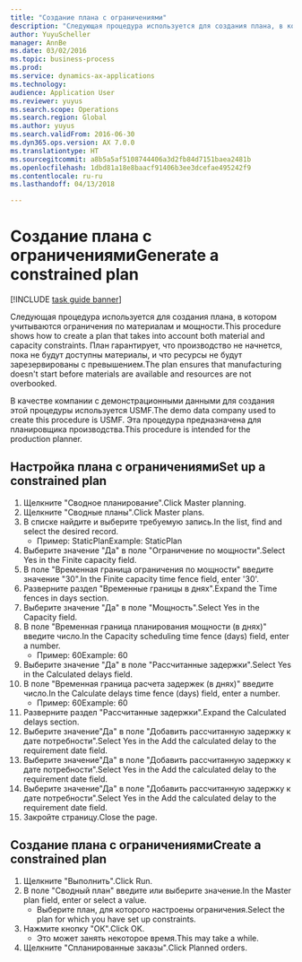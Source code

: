 ```yaml
--- 
title: "Создание плана с ограничениями"
description: "Следующая процедура используется для создания плана, в котором учитываются ограничения по материалам и мощности."
author: YuyuScheller
manager: AnnBe
ms.date: 03/02/2016
ms.topic: business-process
ms.prod: 
ms.service: dynamics-ax-applications
ms.technology: 
audience: Application User
ms.reviewer: yuyus
ms.search.scope: Operations
ms.search.region: Global
ms.author: yuyus
ms.search.validFrom: 2016-06-30
ms.dyn365.ops.version: AX 7.0.0
ms.translationtype: HT
ms.sourcegitcommit: a8b5a5af5108744406a3d2fb84d7151baea2481b
ms.openlocfilehash: 1dbd81a18e8baacf91406b3ee3dcefae495242f9
ms.contentlocale: ru-ru
ms.lasthandoff: 04/13/2018

---
```

# <a name="generate-a-constrained-plan"></a><span data-ttu-id="3cd65-103">Создание плана с ограничениями</span><span class="sxs-lookup"><span data-stu-id="3cd65-103">Generate a constrained plan</span></span>

[!INCLUDE [task guide banner](../../includes/task-guide-banner.md)]

<span data-ttu-id="3cd65-104">Следующая процедура используется для создания плана, в котором учитываются ограничения по материалам и мощности.</span><span class="sxs-lookup"><span data-stu-id="3cd65-104">This procedure shows how to create a plan that takes into account both material and capacity constraints.</span></span> <span data-ttu-id="3cd65-105">План гарантирует, что производство не начнется, пока не будут доступны материалы, и что ресурсы не будут зарезервированы с превышением.</span><span class="sxs-lookup"><span data-stu-id="3cd65-105">The plan ensures that manufacturing doesn't start before materials are available and resources are not overbooked.</span></span> 

<span data-ttu-id="3cd65-106">В качестве компании с демонстрационными данными для создания этой процедуры используется USMF.</span><span class="sxs-lookup"><span data-stu-id="3cd65-106">The demo data company used to create this procedure is USMF.</span></span> <span data-ttu-id="3cd65-107">Эта процедура предназначена для планировщика производства.</span><span class="sxs-lookup"><span data-stu-id="3cd65-107">This procedure is intended for the production planner.</span></span>


## <a name="set-up-a-constrained-plan"></a><span data-ttu-id="3cd65-108">Настройка плана с ограничениями</span><span class="sxs-lookup"><span data-stu-id="3cd65-108">Set up a constrained plan</span></span>
1. <span data-ttu-id="3cd65-109">Щелкните "Сводное планирование".</span><span class="sxs-lookup"><span data-stu-id="3cd65-109">Click Master planning.</span></span>
2. <span data-ttu-id="3cd65-110">Щелкните "Сводные планы".</span><span class="sxs-lookup"><span data-stu-id="3cd65-110">Click Master plans.</span></span>
3. <span data-ttu-id="3cd65-111">В списке найдите и выберите требуемую запись.</span><span class="sxs-lookup"><span data-stu-id="3cd65-111">In the list, find and select the desired record.</span></span>
    * <span data-ttu-id="3cd65-112">Пример: StaticPlan</span><span class="sxs-lookup"><span data-stu-id="3cd65-112">Example: StaticPlan</span></span>  
4. <span data-ttu-id="3cd65-113">Выберите значение "Да" в поле "Ограничение по мощности".</span><span class="sxs-lookup"><span data-stu-id="3cd65-113">Select Yes in the Finite capacity field.</span></span>
5. <span data-ttu-id="3cd65-114">В поле "Временная граница ограничения по мощности" введите значение "30".</span><span class="sxs-lookup"><span data-stu-id="3cd65-114">In the Finite capacity time fence field, enter '30'.</span></span>
6. <span data-ttu-id="3cd65-115">Разверните раздел "Временные границы в днях".</span><span class="sxs-lookup"><span data-stu-id="3cd65-115">Expand the Time fences in days section.</span></span>
7. <span data-ttu-id="3cd65-116">Выберите значение "Да" в поле "Мощность".</span><span class="sxs-lookup"><span data-stu-id="3cd65-116">Select Yes in the Capacity field.</span></span>
8. <span data-ttu-id="3cd65-117">В поле "Временная граница планирования мощности (в днях)" введите число.</span><span class="sxs-lookup"><span data-stu-id="3cd65-117">In the Capacity scheduling time fence (days) field, enter a number.</span></span>
    * <span data-ttu-id="3cd65-118">Пример: 60</span><span class="sxs-lookup"><span data-stu-id="3cd65-118">Example: 60</span></span>  
9. <span data-ttu-id="3cd65-119">Выберите значение "Да" в поле "Рассчитанные задержки".</span><span class="sxs-lookup"><span data-stu-id="3cd65-119">Select Yes in the Calculated delays field.</span></span>
10. <span data-ttu-id="3cd65-120">В поле "Временная граница расчета задержек (в днях)" введите число.</span><span class="sxs-lookup"><span data-stu-id="3cd65-120">In the Calculate delays time fence (days) field, enter a number.</span></span>
    * <span data-ttu-id="3cd65-121">Пример: 60</span><span class="sxs-lookup"><span data-stu-id="3cd65-121">Example: 60</span></span>  
11. <span data-ttu-id="3cd65-122">Разверните раздел "Рассчитанные задержки".</span><span class="sxs-lookup"><span data-stu-id="3cd65-122">Expand the Calculated delays section.</span></span>
12. <span data-ttu-id="3cd65-123">Выберите значение"Да" в поле "Добавить рассчитанную задержку к дате потребности".</span><span class="sxs-lookup"><span data-stu-id="3cd65-123">Select Yes in the Add the calculated delay to the requirement date field.</span></span>
13. <span data-ttu-id="3cd65-124">Выберите значение"Да" в поле "Добавить рассчитанную задержку к дате потребности".</span><span class="sxs-lookup"><span data-stu-id="3cd65-124">Select Yes in the Add the calculated delay to the requirement date field.</span></span>
14. <span data-ttu-id="3cd65-125">Выберите значение"Да" в поле "Добавить рассчитанную задержку к дате потребности".</span><span class="sxs-lookup"><span data-stu-id="3cd65-125">Select Yes in the Add the calculated delay to the requirement date field.</span></span>
15. <span data-ttu-id="3cd65-126">Закройте страницу.</span><span class="sxs-lookup"><span data-stu-id="3cd65-126">Close the page.</span></span>

## <a name="create-a-constrained-plan"></a><span data-ttu-id="3cd65-127">Создание плана с ограничениями</span><span class="sxs-lookup"><span data-stu-id="3cd65-127">Create a constrained plan</span></span>
1. <span data-ttu-id="3cd65-128">Щелкните "Выполнить".</span><span class="sxs-lookup"><span data-stu-id="3cd65-128">Click Run.</span></span>
2. <span data-ttu-id="3cd65-129">В поле "Сводный план" введите или выберите значение.</span><span class="sxs-lookup"><span data-stu-id="3cd65-129">In the Master plan field, enter or select a value.</span></span>
    * <span data-ttu-id="3cd65-130">Выберите план, для которого настроены ограничения.</span><span class="sxs-lookup"><span data-stu-id="3cd65-130">Select the plan for which you have set up constraints.</span></span>  
3. <span data-ttu-id="3cd65-131">Нажмите кнопку "OК".</span><span class="sxs-lookup"><span data-stu-id="3cd65-131">Click OK.</span></span>
    * <span data-ttu-id="3cd65-132">Это может занять некоторое время.</span><span class="sxs-lookup"><span data-stu-id="3cd65-132">This may take a while.</span></span>  
4. <span data-ttu-id="3cd65-133">Щелкните "Спланированные заказы".</span><span class="sxs-lookup"><span data-stu-id="3cd65-133">Click Planned orders.</span></span>


